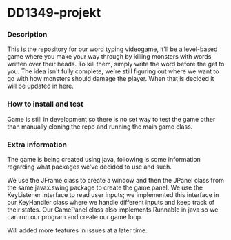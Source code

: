# DD1349-projekt

### Description

This is the repository for our word typing videogame, it'll be a level-based game where you make your way through by killing monsters with words written over their heads. To kill them, simply write the word before the get to you. The idea isn't fully complete, we're still figuring out where we want to go with how monsters should damage the player. When that is decided it will be updated in here.

### How to install and test

Game is still in development so there is no set way to test the game other than manually cloning the repo and running the main game class.

### Extra information

The game is being created using java, following is some information regarding what packages we've decided to use and such.

We use the JFrame class to create a window and then the JPanel class from the same javax.swing package to create the game panel. We use the KeyListener interface to read user inputs; we implemented this interface in our KeyHandler class where we handle different inputs and keep track of their states. Our GamePanel class also implements Runnable in java so we can run our program and create our game loop.

Will added more features in issues at a later time.
